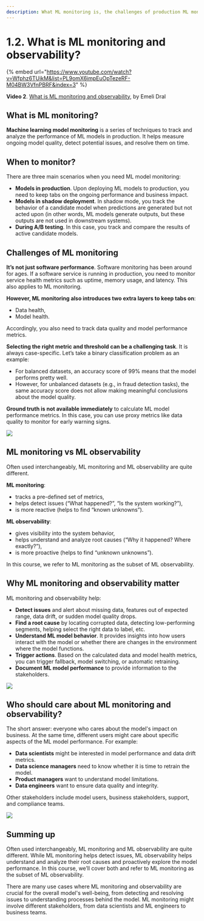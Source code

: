 ```yaml
---
description: What ML monitoring is, the challenges of production ML monitoring, and how it differs from ML observability.
---
```


# 1.2. What is ML monitoring and observability?

{% embed url="https://www.youtube.com/watch?v=Wfphz6TUikM&list=PL9omX6impEuOpTezeRF-M04BW3VfnPBRF&index=3" %}

**Video 2**. [What is ML monitoring and observability](https://www.youtube.com/watch?v=Wfphz6TUikM&list=PL9omX6impEuOpTezeRF-M04BW3VfnPBRF&index=3), by Emeli Dral

## What is ML monitoring?

**Machine learning model monitoring** is a series of techniques to track and analyze the performance of ML models in production. It helps measure ongoing model quality, detect potential issues, and resolve them on time.

## When to monitor?

There are three main scenarios when you need ML model monitoring:
* **Models in production**. Upon deploying ML models to production, you need to keep tabs on the ongoing performance and business impact.
* **Models in shadow deployment**. In shadow mode, you track the behavior of a candidate model when predictions are generated but not acted upon (in other words, ML models generate outputs, but these outputs are not used in downstream systems).
* **During A/B testing**. In this case, you track and compare the results of active candidate models.

## Challenges of ML monitoring

**It’s not just software performance**. Software monitoring has been around for ages. If a software service is running in production, you need to monitor service health metrics such as uptime, memory usage, and latency. This also applies to ML monitoring.  

**However, ML monitoring also introduces two extra layers to keep tabs on**:
* Data health,
* Model health.

Accordingly, you also need to track data quality and model performance metrics.

**Selecting the right metric and threshold can be a challenging task**. It is always case-specific. Let’s take a binary classification problem as an example:
* For balanced datasets, an accuracy score of 99% means that the model performs pretty well.
* However, for unbalanced datasets (e.g., in fraud detection tasks), the same accuracy score does not allow making meaningful conclusions about the model quality.

**Ground truth is not available immediately** to calculate ML model performance metrics. In this case, you can use proxy metrics like data quality to monitor for early warning signs. 

![](<../../../images/2023109\_course\_module1\_fin\_images.024-min.png>)

## ML monitoring vs ML observability

Often used interchangeably, ML monitoring and ML observability are quite different.

**ML monitoring**:
* tracks a pre-defined set of metrics,
* helps detect issues (“What happened?”, “Is the system working?”),
* is more reactive (helps to find “known unknowns”).

**ML observability**:
* gives visibility into the system behavior,
* helps understand and analyze root causes (“Why it happened? Where exactly?”),
* is more proactive (helps to find “unknown unknowns”).

In this course, we refer to ML monitoring as the subset of ML observability. 

## Why ML monitoring and observability matter

ML monitoring and observability help:

* **Detect issues** and alert about missing data, features out of expected range, data drift, or sudden model quality drops.
* **Find a root cause** by locating corrupted data, detecting low-performing segments, helping select the right data to label, etc.
* **Understand ML model behavior**. It provides insights into how users interact with the model or whether there are changes in the environment where the model functions.
* **Trigger actions**. Based on the calculated data and model health metrics, you can trigger fallback, model switching, or automatic retraining.
* **Document ML model performance** to provide information to the stakeholders.

![](<../../../images/2023109\_course\_module1\_fin\_images.030-min.png>)

## Who should care about ML monitoring and observability?

The short answer: everyone who cares about the model's impact on business. At the same time, different users might care about specific aspects of the ML model performance. For example:

* **Data scientists** might be interested in model performance and data drift metrics.
* **Data science managers** need to know whether it is time to retrain the model.
* **Product managers** want to understand model limitations.
* **Data engineers** want to ensure data quality and integrity.

Other stakeholders include model users, business stakeholders, support, and compliance teams.

![](<../../../images/2023109\_course\_module1\_fin\_images.031-min.png>)

## Summing up

Often used interchangeably, ML monitoring and ML observability are quite different. While ML monitoring helps detect issues, ML observability helps understand and analyze their root causes and proactively explore the model performance. In this course, we’ll cover both and refer to ML monitoring as the subset of ML observability. 

There are many use cases where ML monitoring and observability are crucial for the overall model's well-being, from detecting and resolving issues to understanding processes behind the model. ML monitoring might involve different stakeholders, from data scientists and ML engineers to business teams.
